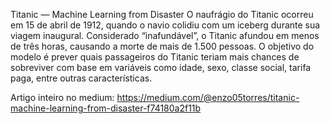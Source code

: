 Titanic — Machine Learning from Disaster
O naufrágio do Titanic ocorreu em 15 de abril de 1912, quando o navio colidiu com um iceberg durante sua viagem inaugural. Considerado “inafundável”, o Titanic afundou em menos de três horas, causando a morte de mais de 1.500 pessoas.
O objetivo do modelo é prever quais passageiros do Titanic teriam mais chances de sobreviver com base em variáveis como idade, sexo, classe social, tarifa paga, entre outras características.

Artigo inteiro no medium: https://medium.com/@enzo05torres/titanic-machine-learning-from-disaster-f74180a2f11b
